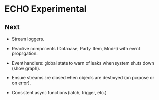 # ECHO Experimental

## Next

- Stream loggers.

- Reactive components (Database, Party, Item, Model) with event propagation.
- Event handlers: global state to warn of leaks when system shuts down (show graph).
- Ensure streams are closed when objects are destroyed (on purpose or on error).
- Consistent async functions (latch, trigger, etc.)
